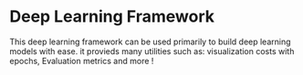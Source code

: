 # Deep Learning Framework
This deep learning framework can be used primarily to build deep learning models with ease. it provieds many utilities such as: visualization costs with epochs, Evaluation metrics and more !

